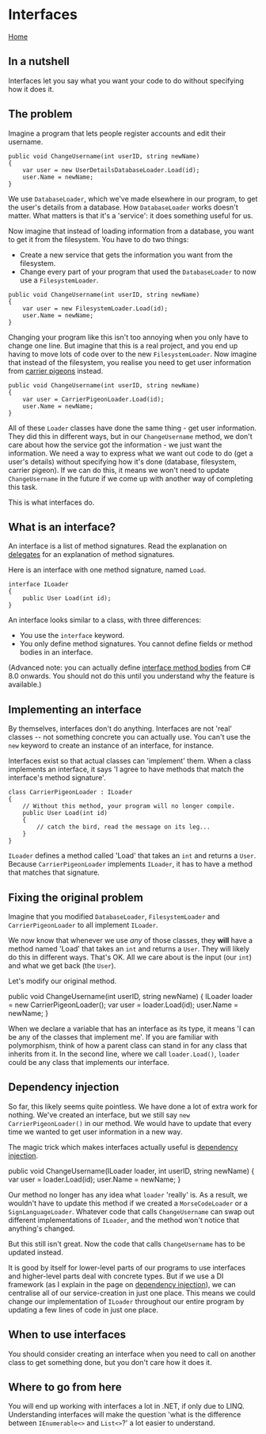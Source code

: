 # Interfaces

[Home](intro.md)

## In a nutshell
Interfaces let you say what you want your code to do without specifying how it does it.

## The problem
Imagine a program that lets people register accounts and edit their username.

```
public void ChangeUsername(int userID, string newName)
{
    var user = new UserDetailsDatabaseLoader.Load(id);
    user.Name = newName;
}
```

We use `DatabaseLoader`, which we've made elsewhere in our program, to get the user's details from a database. How `DatabaseLoader` works doesn't matter. What matters is that it's a 'service': it does something useful for us. 

Now imagine that instead of loading information from a database, you want to get it from the filesystem. You have to do two things:
* Create a new service that gets the information you want from the filesystem.
* Change every part of your program that used the `DatabaseLoader` to now use a `FilesystemLoader`. 

```
public void ChangeUsername(int userID, string newName)
{
    var user = new FilesystemLoader.Load(id);
    user.Name = newName;
}
```
Changing your program like this isn't too annoying when you only have to change one line. But imagine that this is a real project, and you end up having to move lots of code over to the new `FilesystemLoader`. Now imagine that instead of the filesystem, you realise you need to get user information from [carrier pigeons](https://en.wikipedia.org/wiki/Homing_pigeon) instead. 

```
public void ChangeUsername(int userID, string newName)
{
    var user = CarrierPigeonLoader.Load(id);
    user.Name = newName;
}
```
All of these `Loader` classes have done the same thing - get user information. They did this in different ways, but in our `ChangeUsername` method, we don't care about how the service got the information - we just want the information. We need a way to express what we want out code to do (get a user's details) without specifying how it's done (database, filesystem, carrier pigeon).
If we can do this, it means we won't need to update `ChangeUsername` in the future if we come up with another way of completing this task.

This is what interfaces do.

## What is an interface?
An interface is a list of method signatures. Read the explanation on [delegates](delegates.md) for an explanation of method signatures.

Here is an interface with one method signature, named `Load`. 

```
interface ILoader
{
    public User Load(int id);
}
```

An interface looks similar to a class, with three differences:
* You use the `interface` keyword.
* You only define method signatures. You cannot define fields or method bodies in an interface.

(Advanced note: you can actually define [interface method bodies](https://www.infoq.com/articles/default-interface-methods-cs8/) from C# 8.0 onwards. You should not do this until you understand why the feature is available.)

## Implementing an interface
By themselves, interfaces don't do anything. Interfaces are not 'real' classes -- not something concrete you can actually use. You can't use the `new` keyword to create an instance of an interface, for instance. 

Interfaces exist so that actual classes can 'implement' them. When a class implements an interface, it says 'I agree to have methods that match the interface's method signature'.

```
class CarrierPigeonLoader : ILoader
{
    // Without this method, your program will no longer compile.
    public User Load(int id)
    {
        // catch the bird, read the message on its leg...
    }
}
```
`ILoader` defines a method called 'Load' that takes an `int` and returns a `User`.
Because `CarrierPigeonLoader` implements `ILoader`, it has to have a method that matches that signature.

## Fixing the original problem
Imagine that you modified `DatabaseLoader`, `FilesystemLoader` and `CarrierPigeonLoader` to all implement `ILoader`.

We now know that whenever we use *any* of those classes, they **will** have a method named 'Load' that takes an `int` and returns a `User`. They will likely do this in different ways. That's OK. All we care about is the input (our `int`) and what we get back (the `User`).

Let's modify our original method.

public void ChangeUsername(int userID, string newName)
{
    ILoader loader = new CarrierPigeonLoader();
    var user = loader.Load(id);
    user.Name = newName;
}

When we declare a variable that has an interface as its type, it means 'I can be any of the classes that implement me'. If you are familiar with polymorphism, think of how a parent class can stand in for any class that inherits from it. In the second line, where we call `loader.Load()`, `loader` could be any class that implements our interface.

## Dependency injection
So far, this likely seems quite pointless. We have done a lot of extra work for nothing. We've created an interface, but we still say `new CarrierPigeonLoader()` in our method. We would have to update that every time we wanted to get user information in a new way.

The magic trick which makes interfaces actually useful is [dependency injection](dependency-injection.md). 

public void ChangeUsername(ILoader loader, int userID, string newName)
{
    var user = loader.Load(id);
    user.Name = newName;
}

Our method no longer has any idea what `loader` 'really' is. As a result, we wouldn't have to update this method if we created a `MorseCodeLoader` or a `SignLanguageLoader`. Whatever code that calls `ChangeUsername` can swap out different implementations of `ILoader`, and the method won't notice that anything's changed.

But this still isn't great. Now the code that calls `ChangeUsername` has to be updated instead.

It is good by itself for lower-level parts of our programs to use interfaces and higher-level parts deal with concrete types. But if we use a DI framework (as I explain in the page on [dependency injection](dependency-injection.md)), we can centralise all of our service-creation in just one place. This means we could change our implementation of `ILoader` throughout our entire program by updating a few lines of code in just one place.

## When to use interfaces
You should consider creating an interface when you need to call on another class to get something done, but you don't care how it does it.

## Where to go from here
You will end up working with interfaces a lot in .NET, if only due to LINQ. Understanding interfaces will make the question 'what is the difference between `IEnumerable<>` and `List<>`?' a lot easier to understand.